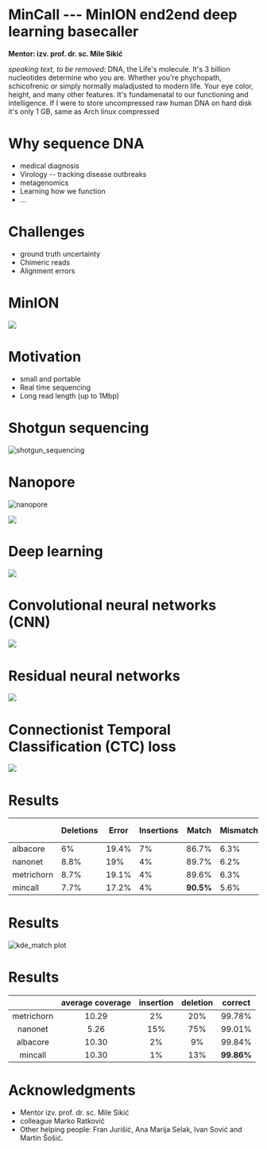 <!-- slide -->
# MinCall --- MinION end2end deep learning basecaller

**Mentor: izv. prof. dr. sc. Mile Sikić**

*speaking text, to be removed:* DNA, the Life's molecule. It's 3 billion nucleotides determine who you are. Whether you're phychopath, schicofrenic or simply normally maladjusted to modern life. Your eye color, height, and many other features. It's fundamenatal to our functioning and intelligence. If I were to store uncompressed raw human DNA on hard disk it's only 1 GB, same as Arch linux compressed
<!-- slide -->
# Why sequence DNA

* medical diagnosis
* Virology -- tracking disease outbreaks
* metagenomics
* Learning how we function
* ...

<!-- slide -->
# Challenges
* ground truth uncertainty
* Chimeric reads
* Alignment errors

<!-- slide -->
# MinION
![](http://www.biopsci.com/wp-content/uploads/2014/09/minIONhome_left.png)


<!-- slide -->
# Motivation
* small and portable
* Real time sequencing
* Long read length (up to 1Mbp)

<!-- slide  -->
# Shotgun sequencing
![shotgun_sequencing](https://i.ytimg.com/vi/23iCH3mmifU/maxresdefault.jpg)

<!-- slide -->
# Nanopore
![nanopore](http://labiotech.eu/wp-content/uploads/2016/07/selective-nanopore-sequencing-minion-nottingham.jpg)

<!-- slide -->
![](https://i.imgflip.com/1p0y57.jpg)
<!-- slide -->
# Deep learning
![](http://www.amax.com/blog/wp-content/uploads/2015/12/blog_deeplearning3.jpg)
<!-- slide -->
# Convolutional neural networks (CNN)
![](http://cs231n.github.io/assets/cnn/depthcol.jpeg)
<!-- slide -->
# Residual neural networks
![](https://codesachin.files.wordpress.com/2017/02/screen-shot-2017-02-16-at-4-53-01-pm.png)
<!-- slide -->
# Connectionist Temporal Classification (CTC) loss
![](https://raw.githubusercontent.com/baidu-research/warp-ctc/master/doc/deep-speech-ctc-small.png)

<!-- slide -->
# Results
|          | Deletions | Error | Insertions | Match  | Mismatch | Read length |
|----------|-----------|-------|------------|------------|----------|-------------|
| albacore | 6%        | 19.4% | 7%         | 86.7%      | 6.3%     | 9843        |
| nanonet  | 8.8%      | 19%   | 4%         | 89.7%      | 6.2%     | 5029        |
| metrichorn  | 8.7%      | 19.1% | 4%         | 89.6%      | 6.3%     | 9262        |
| mincall  | 7.7%      | 17.2% | 4%         | **90.5%**      | 5.6%     | 9378        |
<!-- slide -->
# Results
![kde_match plot](http://i.imgur.com/zaBWYED.png)

<!-- slide -->
# Results

| |**average coverage**|**insertion**|**deletion**|**correct**
:-----:|:-----:|:-----:|:-----:|:-----:
metrichorn|10.29|2%|20%|99.78%
nanonet|5.26|15%|75%|99.01%
albacore|10.30|2%|9%|99.84%
mincall|10.30|1%|13%|**99.86%**

<!-- slide -->
# Acknowledgments
* Mentor izv. prof. dr. sc. Mile Sikić
* colleague Marko Ratković
* Other helping people: Fran Jurišić, Ana Marija Selak, Ivan Sović and Martin Šošić.

